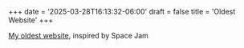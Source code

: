 +++
date = '2025-03-28T16:13:32-06:00'
draft = false
title = 'Oldest Website'
+++ 

[My oldest website](https://EricSpencer00.github.io/oldest-site), inspired by Space Jam
